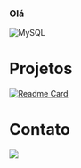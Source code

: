 ### Olá

![MySQL](https://img.shields.io/badge/MySQL-005C84?style=for-the-badge&logo=mysql&logoColor=white)
# Projetos
[![Readme Card](https://github-readme-stats.vercel.app/api/pin/?username=lynamara&repo=lynamara.github.io)](https://github.com/anuraghazra/github-readme-stats)

# Contato
[<img src='https://img.shields.io/badge/LinkedIn-0077B5?style=for-the-badge&logo=linkedin&logoColor=white'>](linkedin.com/in/lynamara)

